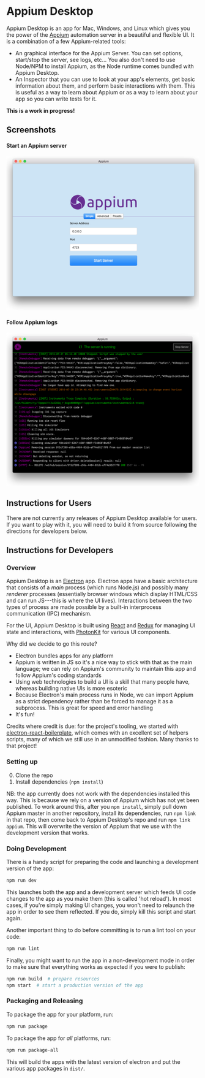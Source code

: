 # Appium Desktop

Appium Desktop is an app for Mac, Windows, and Linux which gives you the power of the [Appium](http://appium.io) automation server in a beautiful and flexible UI. It is a combination of a few Appium-related tools:

* An graphical interface for the Appium Server. You can set options, start/stop the server, see logs, etc... You also don't need to use Node/NPM to install Appium, as the Node runtime comes bundled with Appium Desktop.
* An Inspector that you can use to look at your app's elements, get basic information about them, and perform basic interactions with them. This is useful as a way to learn about Appium or as a way to learn about your app so you can write tests for it.

**This is a work in progress!**

## Screenshots

#### Start an Appium server

![Start a server](images/screenshots/start.png)

#### Follow Appium logs

![Follow logs](images/screenshots/console.png)

## Instructions for Users

There are not currently any releases of Appium Desktop available for users. If you want to play with it, you will need to build it from source following the directions for developers below.

## Instructions for Developers

### Overview

Appium Desktop is an [Electron](http://electron.atom.io) app. Electron apps have a basic architecture that consists of a _main_ process (which runs Node.js) and possibly many _renderer_ processes (essentially browser windows which display HTML/CSS and can run JS---this is where the UI lives). Interactions between the two types of process are made possible by a built-in interprocess communication (IPC) mechanism.

For the UI, Appium Desktop is built using [React](https://facebook.github.io/react/) and [Redux](http://redux.js.org) for managing UI state and interactions, with [PhotonKit](http://photonkit.com) for various UI components.

Why did we decide to go this route?

* Electron bundles apps for any platform
* Appium is written in JS so it's a nice way to stick with that as the main language; we can rely on Appium's community to maintain this app and follow Appium's coding standards
* Using web technologies to build a UI is a skill that many people have, whereas building native UIs is more esoteric
* Because Electron's main process runs in Node, we can import Appium as a strict dependency rather than be forced to manage it as a subprocess. This is great for speed and error handling
* It's fun!

Credits where credit is due: for the project's tooling, we started with [electron-react-boilerplate](https://github.com/chentsulin/electron-react-boilerplate), which comes with an excellent set of helpers scripts, many of which we still use in an unmodified fashion. Many thanks to that project!

### Setting up

0. Clone the repo
0. Install dependencies (`npm install`)

NB: the app currently does not work with the dependencies installed this way. This is because we rely on a version of Appium which has not yet been published. To work around this, after you `npm install`, simply pull down Appium master in another repository, install its dependencies, run `npm link` in that repo, then come back to Appium Desktop's repo and run `npm link appium`. This will overwrite the version of Appium that we use with the development version that works.

### Doing Development

There is a handy script for preparing the code and launching a development version of the app:

```bash
npm run dev
```

This launches both the app and a development server which feeds UI code changes to the app as you make them (this is called 'hot reload'). In most cases, if you're simply making UI changes, you won't need to relaunch the app in order to see them reflected. If you do, simply kill this script and start again.

Another important thing to do before committing is to run a lint tool on your code:

```bash
npm run lint
```

Finally, you might want to run the app in a non-development mode in order to make sure that everything works as expected if you were to publish:

```bash
npm run build  # prepare resources
npm start  # start a production version of the app
```

### Packaging and Releasing

To package the app for your platform, run:

```bash
npm run package
```

To package the app for _all_ platforms, run:

```bash
npm run package-all
```

This will build the apps with the latest version of electron and put the various app packages in `dist/`.

